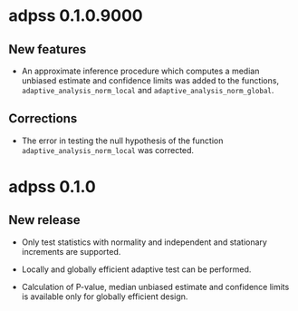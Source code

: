 
# adpss 0.1.0.9000

## New features

  - An approximate inference procedure which computes a median unbiased
    estimate and confidence limits was added to the functions,
    `adaptive_analysis_norm_local` and `adaptive_analysis_norm_global`.

## Corrections

  - The error in testing the null hypothesis of the function
    `adaptive_analysis_norm_local` was corrected.

# adpss 0.1.0

## New release

  - Only test statistics with normality and independent and stationary
    increments are supported.

  - Locally and globally efficient adaptive test can be performed.

  - Calculation of P-value, median unbiased estimate and confidence
    limits is available only for globally efficient design.
